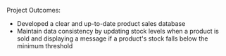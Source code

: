 Project Outcomes:
- Developed a clear and up-to-date product sales database
- Maintain data consistency by updating stock levels when a product is sold and displaying a message if a product's stock falls below the minimum threshold
